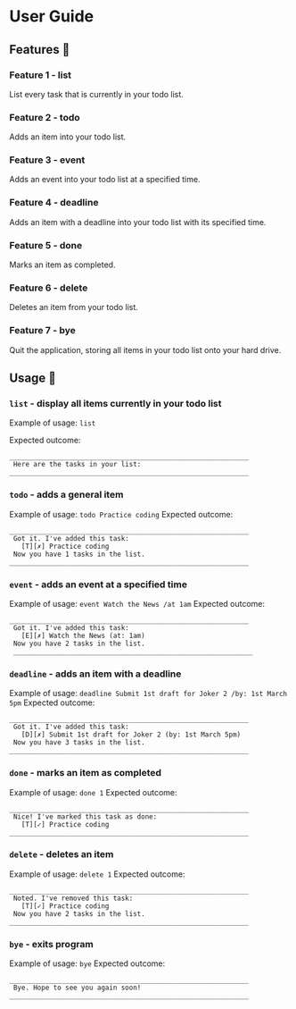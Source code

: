 # User Guide 


## Features :notebook:
 
### Feature 1 - list  
List every task that is currently in your todo list.
 
### Feature 2 - todo  
Adds an item into your todo list.
 
### Feature 3 - event 
Adds an event into your todo list at a specified time.
 
### Feature 4 - deadline
Adds an item with a deadline into your todo list with its specified time.
 
### Feature 5 - done
Marks an item as completed.
 
### Feature 6 - delete
Deletes an item from your todo list.
 
### Feature 7 - bye
Quit the application, storing all items in your todo list onto your hard drive.
 
 
 
 
## Usage :memo:	
 
### `list` - display all items currently in your todo list

Example of usage: 
`list`

Expected outcome:
```
____________________________________________________________
 Here are the tasks in your list:
____________________________________________________________

```
 
### `todo` - adds a general item
Example of usage: 
`todo Practice coding`
Expected outcome:
```
____________________________________________________________
 Got it. I've added this task: 
   [T][✗] Practice coding
 Now you have 1 tasks in the list.
____________________________________________________________
```
 
### `event` - adds an event at a specified time
Example of usage: 
`event Watch the News /at 1am`
Expected outcome:
```
____________________________________________________________
 Got it. I've added this task:
   [E][✗] Watch the News (at: 1am)
 Now you have 2 tasks in the list.
 ____________________________________________________________
```
 
### `deadline` - adds an item with a deadline
Example of usage: 
`deadline Submit 1st draft for Joker 2 /by: 1st March 5pm`
Expected outcome:
```
____________________________________________________________
 Got it. I've added this task:
   [D][✗] Submit 1st draft for Joker 2 (by: 1st March 5pm)
 Now you have 3 tasks in the list.
____________________________________________________________
```
 
### `done` - marks an item as completed
Example of usage: 
`done 1`
Expected outcome:
```
____________________________________________________________
 Nice! I've marked this task as done:
   [T][✓] Practice coding
____________________________________________________________
```
 
### `delete` - deletes an item
Example of usage: 
`delete 1`
Expected outcome:
```
____________________________________________________________
 Noted. I've removed this task: 
   [T][✓] Practice coding
 Now you have 2 tasks in the list.
____________________________________________________________
```
 
### `bye` - exits program
Example of usage: 
`bye`
Expected outcome:
```
____________________________________________________________
 Bye. Hope to see you again soon!
____________________________________________________________
```
 
